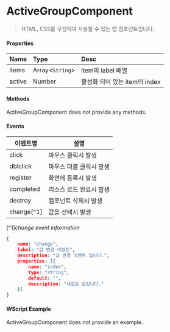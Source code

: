 # ActiveGroupComponent
> HTML, CSS를 구성하여 사용할 수 있는 탭 컴포넌트입니다.

#### Properties
| Name       | Type    | Desc                                                |
| :--------- | :------ | :-------------------------------------------------- |
| items | Array<`String`>  | item의 label 배열                             |
| active | Number  | 활성화 되어 있는 item의 index                                               |

#### Methods

ActiveGroupComponent does not provide any methods.

#### Events
|이벤트명|설명|
|---|---|
|click|마우스 클릭시 발생|
|dblclick|마우스 더블 클릭시 발생|
|register|화면에 등록시 발생|
|completed|리소스 로드 완료시 발생|
|destroy|컴포넌트 삭제시 발생|
|change[^1]|값을 선택시 발생|

[^1]*change event information*
```json
{
    name: "change",
    label: "값 변경 이벤트",
    description: "값 변경 이벤트 입니다.",
    properties: [{
        name: "index",
        type: "string",
        default: "",
        description: "새로운 값입니다."
    }]
}
```

#### WScript Example

ActiveGroupComponent does not provide an example.